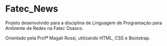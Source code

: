 # Fatec_News
 Projeto desenvolvido para a disciplina de Linguagem de Programação para Ambiente de Redes na Fatec Osasco.
 
 Orientado pela Profª Magali Rossi, utilizando HTML, CSS e Bootstrap.
